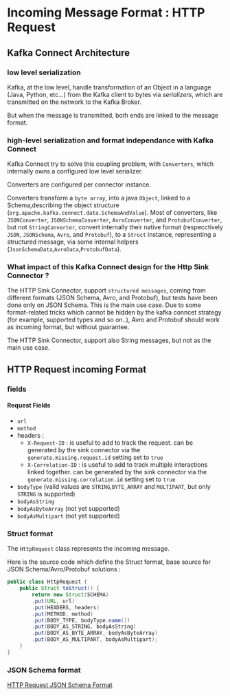 # Incoming Message Format : HTTP Request

## Kafka Connect Architecture

### low level serialization
Kafka, at the low level, handle transformation of an Object in a language (Java, Python, etc...) from the Kafka client to bytes via _serializers_, which are transmitted on the network to the Kafka Broker.

But when the message is transmitted, both ends are linked to the message format.

### high-level serialization and format independance with Kafka Connect

Kafka Connect try to solve this coupling problem, with `Converters`, which internally owns a configured low level serializer.

Converters are configured per connector instance.

Converters transform a `byte array`, into a java `Object`, linked to a Schema,describing the object structure (`org.apache.kafka.connect.data.SchemaAndValue`).
Most of converters, like `JSONConverter`, `JSONSchemaConverter`, `AvroConverter`, and `ProtobufConverter`, but not `StringConverter`,
convert internally their native format (respecctively `JSON`, `JSONSchema`, `Avro`, and `Protobuf`),
to a `Struct` instance, representing a structured message, via some internal helpers (`JsonSchemaData`,`AvroData`,`ProtobufData`).

### What impact of this Kafka Connect design for the Http Sink Connector ?

The HTTP Sink Connector, support `structured messages`, coming from different formats (JSON Schema, Avro, and Protobuf),
but tests have been done only on JSON Schema. This is the main use case.
Due to some format-related tricks which cannot be hidden by the kafka conncet strategy (for example, supported types and so on..),
Avro and Protobuf should work as incoming format, but without guarantee.

The HTTP Sink Connector, support also String messages, but not as the main use case.

## HTTP Request incoming Format

### fields

#### Request Fields

- `url`
- `method`
- headers :
  - `X-Request-ID` : is useful to add to track the request. can be generated by the sink connector via the `generate.missing.request.id` setting set to `true`
  - `X-Correlation-ID` : is useful to add to track multiple interactions linked together. can be generated by the sink connector via the `generate.missing.correlation.id` setting set to `true`
- `bodyType` (valid values are `STRING`,`BYTE_ARRAY` and `MULTIPART`, but only `STRING` is supported)
- `bodyAsString`
- `bodyAsByteArray` (not yet supported)
- `bodyAsMultipart` (not yet supported)

### Struct format

The `HttpRequest` class represents the incoming message.

Here is the source code which define the Struct format, base source for JSON Schema/Avro/Protobuf solutions : 

```java
public class HttpRequest {
    public Struct toStruct() {
        return new Struct(SCHEMA)
        .put(URL, url)
        .put(HEADERS, headers)
        .put(METHOD, method)
        .put(BODY_TYPE, bodyType.name())
        .put(BODY_AS_STRING, bodyAsString)
        .put(BODY_AS_BYTE_ARRAY, bodyAsByteArray)
        .put(BODY_AS_MULTIPART, bodyAsMultipart);
    } 
}       
```

### JSON Schema format

[HTTP Request JSON Schema Format](../src/test/resources/http-request.json)

